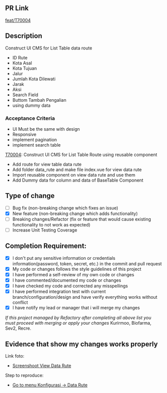 ## PR Link

[feat/T70004](https://refactory.sev-2.com/source/kurirmoo-cms-pre-ip-batch-17/history/feat%252FT70004/)

## Description

Construct UI CMS for List Table data route

- ID Rute
- Kota Asal
- Kota Tujuan
- Jalur
- Jumlah Kota Dilewati
- Jarak
- Aksi
- Search Field
- Buttom Tambah Pengalian
- using dummy data

### Acceptance Criteria

- UI Must be the same with design
- Responsive
- implement pagination
- implement search table

[T70004](https://refactory.sev-2.com/source/kurirmoo-cms-pre-ip-batch-17/history/feat%252FT70004/): Construct UI CMS for List Table Route using reusable component

- Add route for view table data rute
- Add folder data_rute and make file index.vue for view data rute
- Import reusable component on view data rute and use them
- Add Dummy data for column and data of BaseTable Component

## Type of change

- [ ] Bug fix (non-breaking change which fixes an issue)
- [x] New feature (non-breaking change which adds functionality)
- [ ] Breaking changes/Refactor (fix or feature that would cause existing functionality to not work as expected)
- [ ] Increase Unit Testing Coverage

## Completion Requirement:

- [x] I don't put any sensitive information or credentials information(password, token, secret, etc.) in the commit and pull request
- [x] My code or changes follows the style guidelines of this project
- [x] I have performed a self-review of my own code or changes
- [x] I have commented/documented my code or changes
- [x] I have checked my code and corrected any misspellings
- [x] I have performed integration test with current branch/configuration/design and have verify everything works without conflict
- [x] I have notify my lead or manager that i will merge my changes 

*If this project managed by Refactory after completing all above list you must proceed with merging or apply your changes*
Kurirmoo, Biofarma, Sev2, Recre.

## Evidence that show my changes works properly 

Link foto:
- [Screenshoot View Data Rute](https://drive.google.com/drive/folders/14iK0TVJ1AOszAWDs9erTmsHPgfgQa2uX?usp=share_link)

Step to reproduce:
- [Go to menu Konfigurasi -> Data Rute](http://localhost:3000/configuration/data-route)
